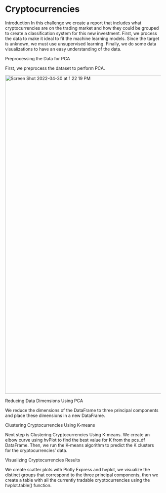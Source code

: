 # Cryptocurrencies
Introduction
In this challenge we create a report that includes what cryptocurrencies are on the trading market and how they could be grouped to create a classification system for this new investment. First, we process the data to make it ideal to fit the machine learning models. Since the target is unknown, we must use unsupervised learning. Finally, we do some data visualizations to have an easy understanding of the data.

Preprocessing the Data for PCA 


First, we preprocess the dataset to perform PCA. 

<img width="1032" alt="Screen Shot 2022-04-30 at 1 22 19 PM" src="https://user-images.githubusercontent.com/72629108/166160390-d6843561-4e64-440e-a7cc-4dad378a12b8.png">

Reducing Data Dimensions Using PCA 


We reduce the dimensions of the DataFrame to three principal components and place these dimensions in a new DataFrame.






Clustering Cryptocurrencies Using K-means



Next step is Clustering Cryptocurrencies Using K-means. We create an elbow curve using hvPlot to find the best value for K from the pcs_df DataFrame. Then, we run the K-means algorithm to predict the K clusters for the cryptocurrencies’ data.

Visualizing Cryptocurrencies Results

We create scatter plots with Plotly Express and hvplot, we visualize the distinct groups that correspond to the three principal components, then we create a table with all the currently tradable cryptocurrencies using the hvplot.table() function.







